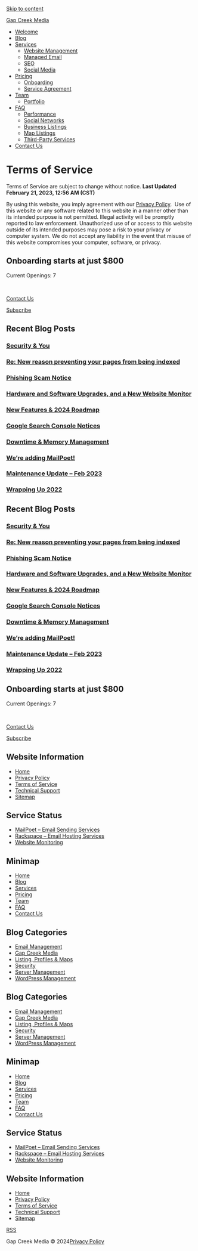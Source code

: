 [Skip to content](#content)

[Gap Creek Media](https://gapcreekmedia.com/)

* [Welcome](https://gapcreekmedia.com/)
* [Blog](https://gapcreekmedia.com/blog/)
* [Services](https://gapcreekmedia.com/service-scope/)
    * [Website Management](https://gapcreekmedia.com/service-scope/website-management/)
    * [Managed Email](https://gapcreekmedia.com/service-scope/managed-email/)
    * [SEO](https://gapcreekmedia.com/service-scope/search-engine-optimization/)
    * [Social Media](https://gapcreekmedia.com/service-scope/social-media-management/)
* [Pricing](https://gapcreekmedia.com/pricing/)
    * [Onboarding](https://gapcreekmedia.com/pricing/onboarding/)
    * [Service Agreement](https://gapcreekmedia.com/pricing/service-agreement/)
* [Team](https://gapcreekmedia.com/your-team/)
    * [Portfolio](https://gapcreekmedia.com/your-team/portfolio/)
* [FAQ](https://gapcreekmedia.com/frequently-asked-questions/)
    * [Performance](https://gapcreekmedia.com/frequently-asked-questions/performance/)
    * [Social Networks](https://gapcreekmedia.com/frequently-asked-questions/social-networks/)
    * [Business Listings](https://gapcreekmedia.com/frequently-asked-questions/business-listings/)
    * [Map Listings](https://gapcreekmedia.com/frequently-asked-questions/map-listings/)
    * [Third-Party Services](https://gapcreekmedia.com/frequently-asked-questions/third-party-services/)
* [Contact Us](https://gapcreekmedia.com/contact-us/)

Terms of Service
================

Terms of Service are subject to change without notice. **Last Updated February 21, 2023, 12:56 AM (CST)**

By using this website, you imply agreement with our [Privacy Policy](https://gapcreekmedia.com/website-information/privacy-policy/).  Use of this website or any software related to this website in a manner other than its intended purpose is not permitted. Illegal activity will be promptly reported to law enforcement. Unauthorized use of or access to this website outside of its intended purposes may pose a risk to your privacy or computer system. We do not accept any liability in the event that misuse of this website compromises your computer, software, or privacy.

Onboarding starts at just $800
------------------------------

Current Openings: 7

 [](https://gapcreekmedia.com/pricing/onboarding/)

[](https://facebook.com/gapcreekmedia "Gap Creek Media on Facebook")[](https://www.instagram.com/gapcreekmedia/ "Gap Creek Media on Instagram")[](https://www.pinterest.com/gapcreekmedia/ "Gap Creek Media on Pinterest")[](https://www.youtube.com/channel/UCVO5M67Y4cK5Fm3FpUYyBag "Gap Creek Media on YouTube")

[Contact Us](https://gapcreekmedia.com/contact-us/ "Call now for Web Presence Management & Consulting services")

[Subscribe](https://gapcreekmedia.com/manage-email-subscription/subscribe/ "Subscribe to our Newsletter")

Recent Blog Posts
-----------------

[](# "Next")[](# "Previous")

[](https://gapcreekmedia.com/security/security-you/)

### [Security & You](https://gapcreekmedia.com/security/security-you/)

[](https://gapcreekmedia.com/wordpress-management/re-new-reason-preventing-your-pages-from-being-indexed/)

### [Re: New reason preventing your pages from being indexed](https://gapcreekmedia.com/wordpress-management/re-new-reason-preventing-your-pages-from-being-indexed/)

[](https://gapcreekmedia.com/security/phishing-scam-notice/)

### [Phishing Scam Notice](https://gapcreekmedia.com/security/phishing-scam-notice/)

[](https://gapcreekmedia.com/server-management/hardware-and-software-upgrades-and-a-new-website-monitor/)

### [Hardware and Software Upgrades, and a New Website Monitor](https://gapcreekmedia.com/server-management/hardware-and-software-upgrades-and-a-new-website-monitor/)

[](https://gapcreekmedia.com/gap-creek-media/new-features-2024-roadmap/)

### [New Features & 2024 Roadmap](https://gapcreekmedia.com/gap-creek-media/new-features-2024-roadmap/)

[](https://gapcreekmedia.com/gap-creek-media/google-search-console-notices/)

### [Google Search Console Notices](https://gapcreekmedia.com/gap-creek-media/google-search-console-notices/)

[](https://gapcreekmedia.com/server-management/downtime-memory-management/)

### [Downtime & Memory Management](https://gapcreekmedia.com/server-management/downtime-memory-management/)

[](https://gapcreekmedia.com/wordpress-management/were-adding-mailpoet/)

### [We’re adding MailPoet!](https://gapcreekmedia.com/wordpress-management/were-adding-mailpoet/)

[](https://gapcreekmedia.com/gap-creek-media/maintenance-update-feb-2023/)

### [Maintenance Update – Feb 2023](https://gapcreekmedia.com/gap-creek-media/maintenance-update-feb-2023/)

[](https://gapcreekmedia.com/gap-creek-media/wrapping-up-2022/)

### [Wrapping Up 2022](https://gapcreekmedia.com/gap-creek-media/wrapping-up-2022/)

Recent Blog Posts
-----------------

[](# "Next")[](# "Previous")

[](https://gapcreekmedia.com/security/security-you/)

### [Security & You](https://gapcreekmedia.com/security/security-you/)

[](https://gapcreekmedia.com/wordpress-management/re-new-reason-preventing-your-pages-from-being-indexed/)

### [Re: New reason preventing your pages from being indexed](https://gapcreekmedia.com/wordpress-management/re-new-reason-preventing-your-pages-from-being-indexed/)

[](https://gapcreekmedia.com/security/phishing-scam-notice/)

### [Phishing Scam Notice](https://gapcreekmedia.com/security/phishing-scam-notice/)

[](https://gapcreekmedia.com/server-management/hardware-and-software-upgrades-and-a-new-website-monitor/)

### [Hardware and Software Upgrades, and a New Website Monitor](https://gapcreekmedia.com/server-management/hardware-and-software-upgrades-and-a-new-website-monitor/)

[](https://gapcreekmedia.com/gap-creek-media/new-features-2024-roadmap/)

### [New Features & 2024 Roadmap](https://gapcreekmedia.com/gap-creek-media/new-features-2024-roadmap/)

[](https://gapcreekmedia.com/gap-creek-media/google-search-console-notices/)

### [Google Search Console Notices](https://gapcreekmedia.com/gap-creek-media/google-search-console-notices/)

[](https://gapcreekmedia.com/server-management/downtime-memory-management/)

### [Downtime & Memory Management](https://gapcreekmedia.com/server-management/downtime-memory-management/)

[](https://gapcreekmedia.com/wordpress-management/were-adding-mailpoet/)

### [We’re adding MailPoet!](https://gapcreekmedia.com/wordpress-management/were-adding-mailpoet/)

[](https://gapcreekmedia.com/gap-creek-media/maintenance-update-feb-2023/)

### [Maintenance Update – Feb 2023](https://gapcreekmedia.com/gap-creek-media/maintenance-update-feb-2023/)

[](https://gapcreekmedia.com/gap-creek-media/wrapping-up-2022/)

### [Wrapping Up 2022](https://gapcreekmedia.com/gap-creek-media/wrapping-up-2022/)

Onboarding starts at just $800
------------------------------

Current Openings: 7

 [](https://gapcreekmedia.com/pricing/onboarding/)

[](https://facebook.com/gapcreekmedia "Gap Creek Media on Facebook")[](https://www.pinterest.com/gapcreekmedia/ "Gap Creek Media on Pinterest")[](https://www.instagram.com/gapcreekmedia/ "Gap Creek Media on Instagram")[](https://www.youtube.com/channel/UCVO5M67Y4cK5Fm3FpUYyBag "Gap Creek Media on YouTube")

[Contact Us](https://gapcreekmedia.com/contact-us/ "Call now for Web Presence Management & Consulting services")

[Subscribe](https://gapcreekmedia.com/manage-email-subscription/subscribe/ "Subscribe to our Newsletter")

Website Information
-------------------

* [Home](https://gapcreekmedia.com/)
* [Privacy Policy](https://gapcreekmedia.com/website-information/privacy-policy/)
* [Terms of Service](https://gapcreekmedia.com/website-information/terms-of-service/)
* [Technical Support](https://gapcreekmedia.com/website-information/technical-support/)
* [Sitemap](https://gapcreekmedia.com/website-information/sitemap/)

Service Status
--------------

* [MailPoet – Email Sending Services](https://status.mailpoet.com/)
* [Rackspace – Email Hosting Services](https://status.apps.rackspace.com/)
* [Website Monitoring](https://status.gapcreekmedia.com/)

Minimap
-------

* [Home](https://gapcreekmedia.com/)
* [Blog](https://gapcreekmedia.com/blog/)
* [Services](https://gapcreekmedia.com/service-scope/)
* [Pricing](https://gapcreekmedia.com/pricing/)
* [Team](https://gapcreekmedia.com/your-team/)
* [FAQ](https://gapcreekmedia.com/frequently-asked-questions/)
* [Contact Us](https://gapcreekmedia.com/contact-us/)

Blog Categories
---------------

* [Email Management](https://gapcreekmedia.com/category/email-management/)
* [Gap Creek Media](https://gapcreekmedia.com/category/gap-creek-media/)
* [Listing, Profiles & Maps](https://gapcreekmedia.com/category/listings-profiles-maps/)
* [Security](https://gapcreekmedia.com/category/security/)
* [Server Management](https://gapcreekmedia.com/category/server-management/)
* [WordPress Management](https://gapcreekmedia.com/category/wordpress-management/)

Blog Categories
---------------

* [Email Management](https://gapcreekmedia.com/category/email-management/)
* [Gap Creek Media](https://gapcreekmedia.com/category/gap-creek-media/)
* [Listing, Profiles & Maps](https://gapcreekmedia.com/category/listings-profiles-maps/)
* [Security](https://gapcreekmedia.com/category/security/)
* [Server Management](https://gapcreekmedia.com/category/server-management/)
* [WordPress Management](https://gapcreekmedia.com/category/wordpress-management/)

Minimap
-------

* [Home](https://gapcreekmedia.com/)
* [Blog](https://gapcreekmedia.com/blog/)
* [Services](https://gapcreekmedia.com/service-scope/)
* [Pricing](https://gapcreekmedia.com/pricing/)
* [Team](https://gapcreekmedia.com/your-team/)
* [FAQ](https://gapcreekmedia.com/frequently-asked-questions/)
* [Contact Us](https://gapcreekmedia.com/contact-us/)

Service Status
--------------

* [MailPoet – Email Sending Services](https://status.mailpoet.com/)
* [Rackspace – Email Hosting Services](https://status.apps.rackspace.com/)
* [Website Monitoring](https://status.gapcreekmedia.com/)

Website Information
-------------------

* [Home](https://gapcreekmedia.com/)
* [Privacy Policy](https://gapcreekmedia.com/website-information/privacy-policy/)
* [Terms of Service](https://gapcreekmedia.com/website-information/terms-of-service/)
* [Technical Support](https://gapcreekmedia.com/website-information/technical-support/)
* [Sitemap](https://gapcreekmedia.com/website-information/sitemap/)

[RSS](https://gapcreekmedia.com/feed "RSS Feed")

Gap Creek Media © 2024[Privacy Policy](https://gapcreekmedia.com/website-information/privacy-policy/)